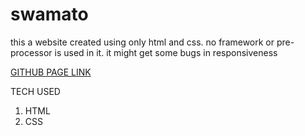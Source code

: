 # swamato
this a website created using only html and css. no framework or pre-processor is used in it. it might get some bugs in responsiveness



[GITHUB PAGE LINK](https://ankitmrmishra.github.io/swamato/)

TECH USED 
1. HTML
2. CSS


